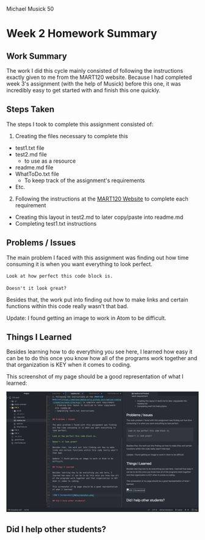 Michael Musick 50

# Week 2 Homework Summary

## Work Summary

The work I did this cycle mainly consisted of following the instructions exactly given to me from the MART120 website. Because I had completed week 3's assignment (with the help of Musick) before this one, it was incredibly easy to get started with and finish this one quickly.

## Steps Taken

The steps I took to complete this assignment consisted of:
1. Creating the files necessary to complete this
  - test1.txt file
  - test2.md file
    - to use as a resource
  - readme.md file
  - WhatToDo.txt file
    - To keep track of the assignment's requirements
  - Etc.

2. Following the instructions at the [MART120 Website](https://montana-media-arts.github.io/creative-coding-1/modules/week-2/markup/) to complete each requirement
  - Creating this layout in test2.md to later copy/paste into readme.md
  - Completing test1.txt instructions


## Problems / Issues

The main problem I faced with this assignment was finding out how time consuming it is when you want everything to look perfect.
```
Look at how perfect this code block is.

Doesn't it look great?
```
Besides that, the work put into finding out how to make links and certain functions within this code really wasn't that bad.

Update: I found getting an image to work in Atom to be difficult.

## Things I Learned

Besides learning how to do everything you see here, I learned how easy it can be to do this once you know how all of the programs work together and that organization is KEY when it comes to coding.

This screenshot of my page should be a good representation of what I learned:

![HW2Screenshot](HW2screenshot.png?)


## Did I help other students?
